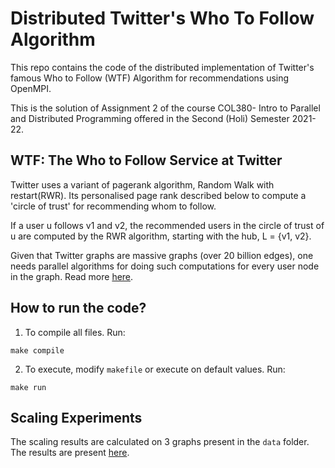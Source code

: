 # Distributed Twitter's Who To Follow Algorithm
This repo contains the code of the distributed implementation of Twitter's famous Who to Follow (WTF) Algorithm for recommendations using OpenMPI.  

This is the solution of Assignment 2 of the course COL380- Intro to Parallel and Distributed Programming offered in the Second (Holi) Semester 2021-22.

## WTF: The Who to Follow Service at Twitter
Twitter uses a variant of pagerank algorithm, Random Walk with restart(RWR). Its personalised page rank described below to compute a 'circle of trust' for recommending whom to follow.

If a user u follows v1 and v2, the recommended users in the circle of trust of u are computed by the RWR algorithm, starting with the hub, L = {v1, v2}. 

Given that Twitter graphs are massive graphs (over 20 billion edges), one needs parallel algorithms for doing such computations for every user node in the graph. Read more [here](./A2_PS.pdf).

## How to run the code?
1. To compile all files. Run:
```
make compile
```
2. To execute, modify ```makefile``` or execute on default values. Run: 
```
make run
```

## Scaling Experiments
The scaling results are calculated on 3 graphs present in the ```data``` folder. The results are present [here](./report.txt). 